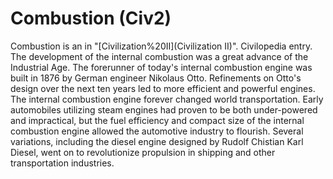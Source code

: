 # Combustion (Civ2)

 Combustion is an in "[Civilization%20II](Civilization II)".
Civilopedia entry.
The development of the internal combustion was a great advance of the Industrial Age. The forerunner of today's internal combustion engine was built in 1876 by German engineer Nikolaus Otto. Refinements on Otto's design over the next ten years led to more efficient and powerful engines. The internal combustion engine forever changed world transportation. Early automobiles utilizing steam engines had proven to be both under-powered and impractical, but the fuel efficiency and compact size of the internal combustion engine allowed the automotive industry to flourish. Several variations, including the diesel engine designed by Rudolf Chistian Karl Diesel, went on to revolutionize propulsion in shipping and other transportation industries.